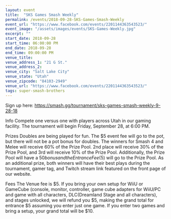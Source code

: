 ```yaml
---
layout: event
title:  "SKS Games Smash Weekly"
permalink: /events/2018-09-28-SKS-Games-Smash-Weekly
event_url: "https://www.facebook.com/events/2201144363543523/"
event_image: "/assets/images/events/SKS-Games-Weekly.jpg"
excerpt: ""
start_date: 2018-09-28
start_time: 06:00:00 PM
end_date: 2018-09-28
end_time: 09:00:00 PM
venue_title: 
venue_address_1: "21 G St."
venue_address_2:
venue_city: "Salt Lake City"
venue_state: "Utah"
venue_zipcode: "84103-2949"
venue_url: "https://www.facebook.com/events/2201144363543523/"
tags: super-smash-brothers
---
```


Sign up here: https://smash.gg/tournament/sks-games-smash-weekly-9-28-18

Info
Compete one versus one with players across Utah in our gaming facility. The tournament will begin Friday, September 28, at 6:00 PM.

Prizes
Doubles are being played for fun. The $5 event fee will go to the pot, but there will not be a pot bonus for doubles. The winners for Smash 4 and Melee will receive 60% of the Prize Pool. 2nd place will receive 30% of the Prize Pool, and 3rd will receive 10% of the Prize Pool. Additionally, the Prize Pool will have a $50 bonus and the Entrance Fee ($5) will go to the Prize Pool. As an additional prize, both winners will have their best plays during the tournament, gamer tag, and Twitch stream link featured on the front page of our website.

Fees
The Venue fee is $5. If you bring your own setup for WiiU or GameCube (console, monitor, controller, game cube adapters for WiiU/PC and game with all characters, DLC(Dreamland Stage and all characters), and stages unlocked, we will refund you $5, making the grand total for entrance $5 assuming you enter just one game. If you enter two games and bring a setup, your grand total will be $10.
